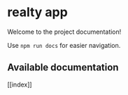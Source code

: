 # realty app

Welcome to the project documentation!

Use `npm run docs` for easier navigation.

## Available documentation

[[index]]
